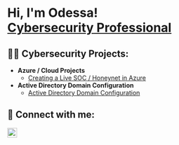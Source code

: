 <h1>Hi, I'm Odessa! <br/><a href="https://www.linkedin.com/in/odessa-mathurin/">Cybersecurity Professional</a> </h1>

<h2>👨‍💻 Cybersecurity Projects:</h2>

- <b>Azure / Cloud Projects</b>
  - [Creating a Live SOC / Honeynet in Azure](https://github.com/OdessaSenpai/Cloud-SOC)
- <b>Active Directory Domain Configuration</b>
  - [Active Directory Domain Configuration]() 


<h2> 🤳 Connect with me:</h2>


[<img align="left" alt="JoshMadakor | LinkedIn" width="22px" src="https://cdn.jsdelivr.net/npm/simple-icons@v3/icons/linkedin.svg" />][linkedin]


[linkedin]: https://www.linkedin.com/in/odessa-mathurin/

<!--
**joshmadakor1/joshmadakor1** is a ✨ _special_ ✨ repository because its `README.md` (this file) appears on your GitHub profile.

Here are some ideas to get you started:

- 🔭 I’m currently working on ...
- 🌱 I’m currently learning ...
- 👯 I’m looking to collaborate on ...
- 🤔 I’m looking for help with ...
- 💬 Ask me about ...
- 📫 How to reach me: ...
- 😄 Pronouns: ...
- ⚡ Fun fact: ...
-->
